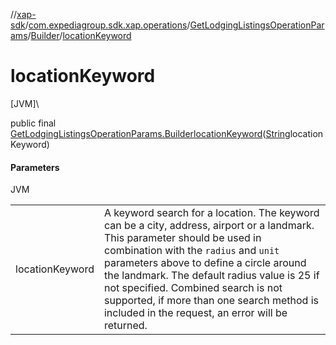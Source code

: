 //[xap-sdk](../../../../index.md)/[com.expediagroup.sdk.xap.operations](../../index.md)/[GetLodgingListingsOperationParams](../index.md)/[Builder](index.md)/[locationKeyword](location-keyword.md)

# locationKeyword

[JVM]\

public final [GetLodgingListingsOperationParams.Builder](index.md)[locationKeyword](location-keyword.md)([String](https://docs.oracle.com/javase/8/docs/api/java/lang/String.html)locationKeyword)

#### Parameters

JVM

| | |
|---|---|
| locationKeyword | A keyword search for a location. The keyword can be a city, address, airport or a landmark.  This parameter should be used in combination with the `radius` and `unit` parameters above to define a circle around the landmark.  The default radius value is 25 if not specified.  Combined search is not supported, if more than one search method is included in the request, an error will be returned. |
